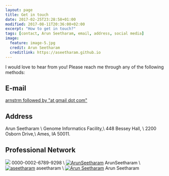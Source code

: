 ```yaml
---
layout: page
title: Get in touch
date: 2017-02-25T23:28:58+01:00
modified: 2017-08-11T20:36:00+02:00
excerpt: "How to get in touch?"
tags: [contact, Arun Seetharam, email, address, social media]
image:
  feature: image-5.jpg
  credit: Arun Seetharam
  creditlink: https://aseetharam.github.io
---
```


I would love to hear from you! Please reach me through any of the following methods:

## E-mail
[arnstrm followed by "at gmail dot com" ](mailto:arnstrm@gmail.com)

## Address ##

Arun Seetharam \\
Genome Informatics Facility,\\
448 Bessey Hall, \\
2200 Osborn Drive,\\
Ames, IA 50011.


## Professional Network ##

[<img src="https://img.shields.io/badge/ORCiD-blue?style=flat&logo=ORCID"/>](https://orcid.org/0000-0002-6789-9298) 0000-0002-6789-9298 \\
[<img src="https://img.shields.io/badge/Twitter-grey?style=flat&logo=Twitter" alt="ArunSeetharam"/>](https://twitter.com/ArunSeetharam) ArunSeetharam \\
[<img src="https://img.shields.io/badge/GitHub-black?style=flat&logo=github" alt="aseetharam"/>](https://github.com/aseetharam) aseetharam \\
[<img src="https://img.shields.io/badge/Google_Scholar-green?style=flat&logo=Google-Scholar" alt="Arun Seetharam"/>](https://scholar.google.com/citations?user=Itos2p8AAAAJ) Arun Seetharam
